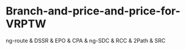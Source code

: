 # Branch-and-price-and-price-for-VRPTW
ng-route &amp; DSSR &amp; EPO &amp; CPA &amp; ng-SDC &amp; RCC &amp; 2Path &amp; SRC
